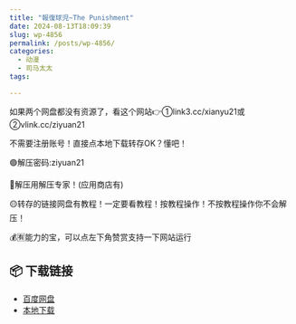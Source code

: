 ```yaml
---
title: "報復球児~The Punishment"
date: 2024-08-13T18:09:39
slug: wp-4856
permalink: /posts/wp-4856/
categories:
  - 动漫
  - 司马太太
tags:

---
```


如果两个网盘都没有资源了，看这个网站👉①link3.cc/xianyu21或②vlink.cc/ziyuan21

不需要注册账号！直接点本地下载转存OK？懂吧！

🟢解压密码:ziyuan21

🔵解压用解压专家！(应用商店有)

🟡转存的链接网盘有教程！一定要看教程！按教程操作！不按教程操作你不会解压！

💰🈶能力的宝，可以点左下角赞赏支持一下网站运行

## 📦 下载链接
- [百度网盘](https://blziyuan21.com/pay-download/4856?key=97f406d377&down_id=0)
- [本地下载](https://blziyuan21.com/pay-download/4856?key=97f406d377&down_id=1)

